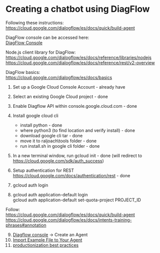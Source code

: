 # Creating a chatbot using DiagFlow
Following these instructions:
https://cloud.google.com/dialogflow/es/docs/quick/build-agent

DiagFlow console can be accessed here: <br/>
[DiagFlow Console](https://dialogflow.cloud.google.com/)

Node.js client library for DiagFlow: <br/>
https://cloud.google.com/dialogflow/es/docs/reference/libraries/nodejs
https://cloud.google.com/dialogflow/es/docs/reference/rest/v2-overview

DiagFlow basics: <br/>
https://cloud.google.com/dialogflow/es/docs/basics

1. Set up a Google Cloud Console Account - already have
2. Select an existing Google Cloud project - done
3. Enable Diagflow API within console.google.cloud.com - done
4. Install google cloud cli
   - install python - done
   - where python3 (to find location and verify install) - done
   - download google cli tar - done
   - move it to raljoach\tools folder - done
   - run install.sh in google cli folder - done
5. In a new terminal window, run 
   gcloud init - done (will redirect to https://cloud.google.com/sdk/auth_success)

6. Setup authentication for REST
   https://cloud.google.com/docs/authentication/rest - done

7. gcloud auth login
8. gcloud auth application-default login <br/>
   gcloud auth application-default set-quota-project PROJECT_ID


Follow: <br/>
https://cloud.google.com/dialogflow/es/docs/quick/build-agent <br/>
https://cloud.google.com/dialogflow/es/docs/intents-training-phrases#annotation

9. [Diagflow console](https://dialogflow.cloud.google.com/) -> Create an Agent
10. [Import Example File to Your Agent](https://cloud.google.com/dialogflow/es/docs/quick/build-agent#import-the-example-file-to-your-agent)
11. [productionization best practices](https://cloud.google.com/dialogflow/es/docs/best-practices#prod)
